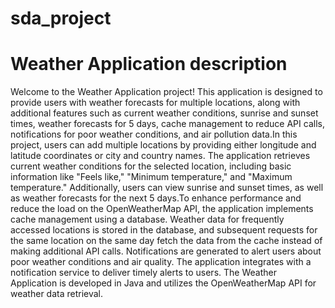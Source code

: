 # sda_project

# Weather Application description 

Welcome to the Weather Application project! This application is designed to provide users with weather forecasts for multiple locations, along with additional features such as current weather conditions, sunrise and sunset times, weather forecasts for 5 days, cache management to reduce API calls, notifications for poor weather conditions, and air pollution data.In this project, users can add multiple locations by providing either longitude and latitude coordinates or city and country names. The application retrieves current weather conditions for the selected location, including basic information like "Feels like," "Minimum temperature," and "Maximum temperature." Additionally, users can view sunrise and sunset times, as well as weather forecasts for the next 5 days.To enhance performance and reduce the load on the OpenWeatherMap API, the application implements cache management using a database. Weather data for frequently accessed locations is stored in the database, and subsequent requests for the same location on the same day fetch the data from the cache instead of making additional API calls. Notifications are generated to alert users about poor weather conditions and air quality. The application integrates with a notification service to deliver timely alerts to users.
The Weather Application is developed in Java and utilizes the OpenWeatherMap API for weather data retrieval.  

 
